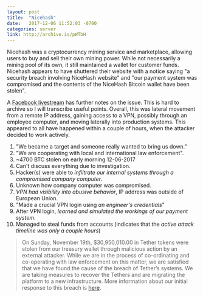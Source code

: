 ```yaml
---
layout: post
title:  "Nicehash"
date:   2017-12-06 11:52:03 -0700
categories: server
link: http://archive.is/pWTbH
---
```

Nicehash was a cryptocurrency mining service and marketplace, allowing users to buy and sell their own mining power. While not necessarily a mining pool of its own, it still maintained a wallet for customer funds. Nicehash appears to have shuttered their website with a notice saying "a security breach involving NiceHash website" and "our payment system was compromised and the contents of the NiceHash Bitcoin wallet have been stolen".

A [Facebook livestream](https://www.facebook.com/NiceHash/videos/2013146182237851/) has further notes on the issue. This is hard to archive so I will transcribe useful points. Overall, this was lateral movement from a remote IP address, gaining access to a VPN, possibly through an employee computer, and moving laterally into production systems. This appeared to all have happened within a couple of hours, when the attacker decided to work actively.

1. "We became a target and someone really wanted to bring us down."
2. "We are cooperating with local and international law enforcement".
3. ~4700 BTC stolen on early morning 12-06-2017
4. Can't discuss everything due to investigation.
5. Hacker(s) were able to *infiltrate our internal systems through a compromised company computer*.
5. Unknown how company computer was compromised.
6. *VPN had visibility into abusive behavior*, IP address was outside of European Union.
7. "Made a crucial VPN login using *an engineer's credentials*"
8. After VPN login, *learned and simulated the workings of our payment system*.
9. Managed to steal funds from accounts (indicates that the *active attack timeline was only a couple hours*)


> On Sunday, November 19th, $30,950,010.00 in Tether tokens were stolen from our treasury wallet through malicious action by an external attacker. While we are in the process of co-ordinating and co-operating with law enforcement on this matter, we are satisfied that we have found the cause of the breach of Tether’s systems. We are taking measures to recover the Tethers and are migrating the platform to a new infrastructure. More information about our initial response to this breach is [here](https://tether.to/tether-critical-announcement/).
